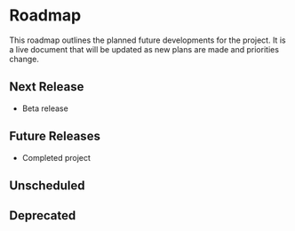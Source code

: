 # Roadmap

This roadmap outlines the planned future developments for the project. It is a live document that will be updated as new plans are made and priorities change.

## Next Release

- Beta release

## Future Releases

- Completed project

## Unscheduled

## Deprecated

